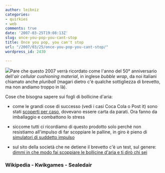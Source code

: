 ```yaml
---
author: leibniz
categories:
- quirkies
- web
comments: true
date: '2007-03-25T19:08:13Z'
slug: once-you-pop-you-cant-stop
title: Once you pop, you can't stop
url: "/2007/03/25/once-you-pop-you-cant-stop/"
wordpress_id: 2430

---
```

![](http://volumeone.typepad.com/volume_one/images/bubblewrap.jpg)Pare che questo 2007 verrà ricordato come l'anno del 50° anniversario dell'_air cellular cushioning material_, in inglese _bubble wrap_, da noi italiani chiamato anche _pluriball_ (magari dietro c'è qualche sottigliezza di brevetto, ma non andiamo troppo in là).

Cose che bisogna sapere sui fogli di bollicine d'aria:



	
  * come le grandi cose di successo (vedi i casi Coca Cola o Post it) sono stati [scoperti per caso](http://en.wikipedia.org/wiki/Bubble_wrap), dovevano essere carta da parati. Ora fanno da imballaggio e combattono lo stress

	
  * siccome tutti ci ricordiamo di questo prodotto  solo perché non resistiamo all'impulso di far scoppiare le palline, in giro è pieno di [simulatori di suddetto impulso](http://www.kwikgames.com/bws.htm)

	
  * sul sito della società che ne detiene il brevetto c'è un test, sul genere: [dimmi in che modo fai scoppiare le bollicine d'aria e ti dirò chi sei](http://www.sealedair.com/products/protective/bubble/funstuff/personality.html)




### Wikipedia - Kwikgames - Sealedair
